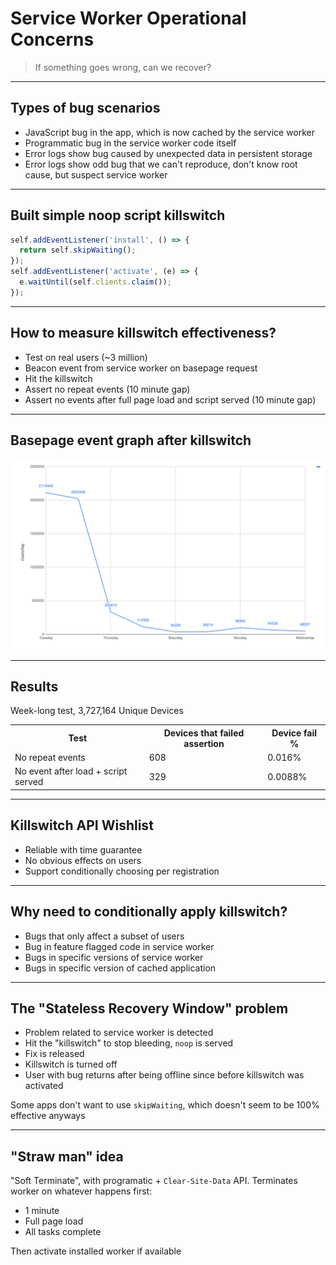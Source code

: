 # Service Worker Operational Concerns

> If something goes wrong, can we recover?

---

## Types of bug scenarios

* JavaScript bug in the app, which is now cached by the service worker
* Programmatic bug in the service worker code itself
* Error logs show bug caused by unexpected data in persistent storage
* Error logs show odd bug that we can't reproduce, don't know root cause, but suspect service worker

---

## Built simple noop script killswitch

```JavaScript
self.addEventListener('install', () => {
  return self.skipWaiting();
});
self.addEventListener('activate', (e) => {
  e.waitUntil(self.clients.claim());
});
```

---

## How to measure killswitch effectiveness?

* Test on real users (~3 million)
* Beacon event from service worker on basepage request
* Hit the killswitch
* Assert no repeat events (10 minute gap)
* Assert no events after full page load and script served (10 minute gap)

---

## Basepage event graph after killswitch

![swsse graph](https://raw.githubusercontent.com/asakusuma/sw-operational-concerns/master/images/swsse-graph.png "SWSSE Graph")

---

## Results
Week-long test, 3,727,164 Unique Devices
<table>
  <tr>
    <th>Test</th>
    <th>Devices that failed assertion</th>
    <th>Device fail %</th>
  </tr>
  <tr>
    <td>No repeat events</td>
    <td>608</td>
    <td>0.016%</td>
  </tr>
  <tr>
    <td>No event after load + script served</td>
    <td>329</td>
    <td>0.0088%</td>
  </tr> 
</table>

---

## Killswitch API Wishlist

* Reliable with time guarantee
* No obvious effects on users
* Support conditionally choosing per registration

---

## Why need to conditionally apply killswitch?

* Bugs that only affect a subset of users
* Bug in feature flagged code in service worker
* Bugs in specific versions of service worker
* Bugs in specific version of cached application

---

## The "Stateless Recovery Window" problem

* Problem related to service worker is detected
* Hit the "killswitch" to stop bleeding, `noop` is served
* Fix is released
* Killswitch is turned off
* User with bug returns after being offline since before killswitch was activated

Some apps don't want to use `skipWaiting`, which doesn't seem to be 100% effective anyways

---

## "Straw man" idea

"Soft Terminate", with programatic + `Clear-Site-Data` API. Terminates worker on whatever happens first:

* 1 minute
* Full page load
* All tasks complete

Then activate installed worker if available
